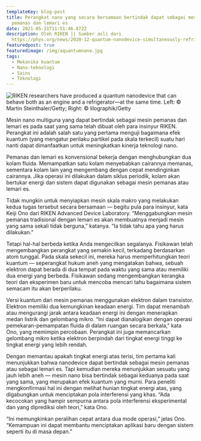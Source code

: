 ```yaml
---
templateKey: blog-post
title: Perangkat nano yang secara bersamaan bertindak dapat sebagai mesin
  pemanas dan lemari es
date: 2021-05-31T11:51:46.872Z
description: Oleh RIKEN || Sumber asli dari
  https://phys.org/news/2020-12-quantum-nanodevice-simultaneously-refrigerator.html
featuredpost: true
featuredimage: /img/aquantumnano.jpg
tags:
  - Mekanika kuantum
  - Nano-teknologi
  - Sains
  - Teknologi
---
```

![](/img/aquantumnano.jpg "RIKEN researchers have produced a quantum nanodevice that can behave both as an engine and a refrigerator—at the same time. Left: © Martin Steinthaler/Getty; Right: © lilographik/Getty")

Mesin nano multiguna yang dapat bertindak sebagai mesin pemanas dan lemari es pada saat yang sama telah dibuat oleh para insinyur RIKEN. Perangkat ini adalah salah satu yang pertama menguji bagaimana efek kuantum (yang mengatur perilaku partikel pada skala terkecil) suatu hari nanti dapat dimanfaatkan untuk meningkatkan kinerja teknologi nano.

Pemanas dan lemari es konvensional bekerja dengan menghubungkan dua kolam fluida. Memampatkan satu kolam menyebabkan cairannya memanas, sementara kolam lain yang mengembang dengan cepat mendinginkan cairannya. Jika operasi ini dilakukan dalam siklus periodik, kolam akan bertukar energi dan sistem dapat digunakan sebagai mesin pemanas atau lemari es.

Tidak mungkin untuk menyiapkan mesin skala makro yang melakukan kedua tugas tersebut secara bersamaan — begitu pula para insinyur, kata Keiji Ono dari RIKEN Advanced Device Laboratory. “Menggabungkan mesin pemanas tradisional dengan lemari es akan membuatnya menjadi mesin yang sama sekali tidak berguna,” katanya. “Ia tidak tahu apa yang harus dilakukan.”

Tetapi hal-hal berbeda ketika Anda mengecilkan segalanya. Fisikawan telah mengembangkan perangkat yang semakin kecil, terkadang berdasarkan atom tunggal. Pada skala sekecil ini, mereka harus memperhitungkan teori kuantum — seperangkat hukum aneh yang mengatakan bahwa, sebuah elektron dapat berada di dua tempat pada waktu yang sama atau memiliki dua energi yang berbeda. Fisikawan sedang mengembangkan kerangka teori dan eksperimen baru untuk mencoba mencari tahu bagaimana sistem semacam itu akan berperilaku.

Versi kuantum dari mesin pemanas menggunakan elektron dalam transistor. Elektron memiliki dua kemungkinan keadaan energi. Tim dapat menambah atau mengurangi jarak antara keadaan energi ini dengan menerapkan medan listrik dan gelombang mikro. “Ini dapat dianalogikan dengan operasi pemekaran-pemampatan fluida di dalam ruangan secara berkala,” kata Ono, yang memimpin percobaan. Perangkat ini juga memancarkan gelombang mikro ketika elektron berpindah dari tingkat energi tinggi ke tingkat energi yang lebih rendah.

Dengan memantau apakah tingkat energi atas terisi, tim pertama kali menunjukkan bahwa nanodevice dapat bertindak sebagai mesin pemanas atau sebagai lemari es. Tapi kemudian mereka menunjukkan sesuatu yang jauh lebih aneh — mesin nano bisa bertindak sebagai keduanya pada saat yang sama, yang merupakan efek kuantum yang murni. Para peneliti mengkonfirmasi hal ini dengan melihat hunian tingkat energi atas, yang digabungkan untuk menciptakan pola interferensi yang khas. “Ada kecocokan yang hampir sempurna antara pola interferensi eksperimental dan yang diprediksi oleh teori,” kata Ono.

“Ini memungkinkan peralihan cepat antara dua mode operasi,” jelas Ono. “Kemampuan ini dapat membantu menciptakan aplikasi baru dengan sistem seperti itu di masa depan.”